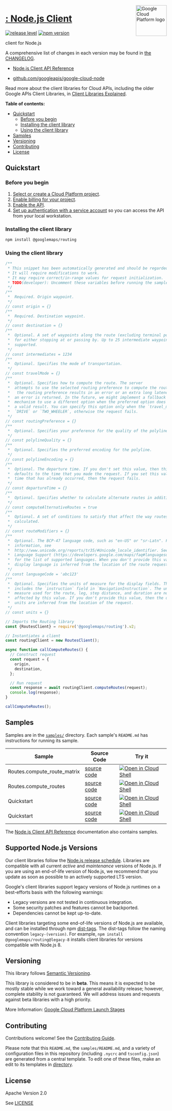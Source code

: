 [//]: # "This README.md file is auto-generated, all changes to this file will be lost."
[//]: # "To regenerate it, use `python -m synthtool`."
<img src="https://avatars2.githubusercontent.com/u/2810941?v=3&s=96" alt="Google Cloud Platform logo" title="Google Cloud Platform" align="right" height="96" width="96"/>

# [: Node.js Client](https://github.com/googleapis/google-cloud-node)

[![release level](https://img.shields.io/badge/release%20level-beta-yellow.svg?style=flat)](https://cloud.google.com/terms/launch-stages)
[![npm version](https://img.shields.io/npm/v/@googlemaps/routing.svg)](https://www.npmjs.org/package/@googlemaps/routing)




 client for Node.js


A comprehensive list of changes in each version may be found in
[the CHANGELOG](https://github.com/googleapis/google-cloud-node/blob/main/CHANGELOG.md).

* [ Node.js Client API Reference][client-docs]

* [github.com/googleapis/google-cloud-node](https://github.com/googleapis/google-cloud-node)

Read more about the client libraries for Cloud APIs, including the older
Google APIs Client Libraries, in [Client Libraries Explained][explained].

[explained]: https://cloud.google.com/apis/docs/client-libraries-explained

**Table of contents:**


* [Quickstart](#quickstart)
  * [Before you begin](#before-you-begin)
  * [Installing the client library](#installing-the-client-library)
  * [Using the client library](#using-the-client-library)
* [Samples](#samples)
* [Versioning](#versioning)
* [Contributing](#contributing)
* [License](#license)

## Quickstart

### Before you begin

1.  [Select or create a Cloud Platform project][projects].
1.  [Enable billing for your project][billing].
1.  [Enable the  API][enable_api].
1.  [Set up authentication with a service account][auth] so you can access the
    API from your local workstation.

### Installing the client library

```bash
npm install @googlemaps/routing
```


### Using the client library

```javascript
/**
 * This snippet has been automatically generated and should be regarded as a code template only.
 * It will require modifications to work.
 * It may require correct/in-range values for request initialization.
 * TODO(developer): Uncomment these variables before running the sample.
 */
/**
 *  Required. Origin waypoint.
 */
// const origin = {}
/**
 *  Required. Destination waypoint.
 */
// const destination = {}
/**
 *  Optional. A set of waypoints along the route (excluding terminal points),
 *  for either stopping at or passing by. Up to 25 intermediate waypoints are
 *  supported.
 */
// const intermediates = 1234
/**
 *  Optional. Specifies the mode of transportation.
 */
// const travelMode = {}
/**
 *  Optional. Specifies how to compute the route. The server
 *  attempts to use the selected routing preference to compute the route. If
 *   the routing preference results in an error or an extra long latency, then
 *  an error is returned. In the future, we might implement a fallback
 *  mechanism to use a different option when the preferred option does not give
 *  a valid result. You can specify this option only when the `travel_mode` is
 *  `DRIVE` or `TWO_WHEELER`, otherwise the request fails.
 */
// const routingPreference = {}
/**
 *  Optional. Specifies your preference for the quality of the polyline.
 */
// const polylineQuality = {}
/**
 *  Optional. Specifies the preferred encoding for the polyline.
 */
// const polylineEncoding = {}
/**
 *  Optional. The departure time. If you don't set this value, then this value
 *  defaults to the time that you made the request. If you set this value to a
 *  time that has already occurred, then the request fails.
 */
// const departureTime = {}
/**
 *  Optional. Specifies whether to calculate alternate routes in addition to the route.
 */
// const computeAlternativeRoutes = true
/**
 *  Optional. A set of conditions to satisfy that affect the way routes are
 *  calculated.
 */
// const routeModifiers = {}
/**
 *  Optional. The BCP-47 language code, such as "en-US" or "sr-Latn". For more
 *  information, see
 *  http://www.unicode.org/reports/tr35/#Unicode_locale_identifier. See
 *  Language Support (https://developers.google.com/maps/faq#languagesupport)
 *  for the list of supported languages. When you don't provide this value, the
 *  display language is inferred from the location of the route request.
 */
// const languageCode = 'abc123'
/**
 *  Optional. Specifies the units of measure for the display fields. This
 *  includes the `instruction` field in `NavigationInstruction`. The units of
 *  measure used for the route, leg, step distance, and duration are not
 *  affected by this value. If you don't provide this value, then the display
 *  units are inferred from the location of the request.
 */
// const units = {}

// Imports the Routing library
const {RoutesClient} = require('@googlemaps/routing').v2;

// Instantiates a client
const routingClient = new RoutesClient();

async function callComputeRoutes() {
  // Construct request
  const request = {
    origin,
    destination,
  };

  // Run request
  const response = await routingClient.computeRoutes(request);
  console.log(response);
}

callComputeRoutes();

```



## Samples

Samples are in the [`samples/`](https://github.com/googleapis/google-cloud-node/tree/main/samples) directory. Each sample's `README.md` has instructions for running its sample.

| Sample                      | Source Code                       | Try it |
| --------------------------- | --------------------------------- | ------ |
| Routes.compute_route_matrix | [source code](https://github.com/googleapis/google-cloud-node/blob/main/packages/google-maps-routing/samples/generated/v2/routes.compute_route_matrix.js) | [![Open in Cloud Shell][shell_img]](https://console.cloud.google.com/cloudshell/open?git_repo=https://github.com/googleapis/google-cloud-node&page=editor&open_in_editor=packages/google-maps-routing/samples/generated/v2/routes.compute_route_matrix.js,samples/README.md) |
| Routes.compute_routes | [source code](https://github.com/googleapis/google-cloud-node/blob/main/packages/google-maps-routing/samples/generated/v2/routes.compute_routes.js) | [![Open in Cloud Shell][shell_img]](https://console.cloud.google.com/cloudshell/open?git_repo=https://github.com/googleapis/google-cloud-node&page=editor&open_in_editor=packages/google-maps-routing/samples/generated/v2/routes.compute_routes.js,samples/README.md) |
| Quickstart | [source code](https://github.com/googleapis/google-cloud-node/blob/main/packages/google-maps-routing/samples/quickstart.js) | [![Open in Cloud Shell][shell_img]](https://console.cloud.google.com/cloudshell/open?git_repo=https://github.com/googleapis/google-cloud-node&page=editor&open_in_editor=packages/google-maps-routing/samples/quickstart.js,samples/README.md) |
| Quickstart | [source code](https://github.com/googleapis/google-cloud-node/blob/main/packages/google-maps-routing/samples/test/quickstart.js) | [![Open in Cloud Shell][shell_img]](https://console.cloud.google.com/cloudshell/open?git_repo=https://github.com/googleapis/google-cloud-node&page=editor&open_in_editor=packages/google-maps-routing/samples/test/quickstart.js,samples/README.md) |



The [ Node.js Client API Reference][client-docs] documentation
also contains samples.

## Supported Node.js Versions

Our client libraries follow the [Node.js release schedule](https://nodejs.org/en/about/releases/).
Libraries are compatible with all current _active_ and _maintenance_ versions of
Node.js.
If you are using an end-of-life version of Node.js, we recommend that you update
as soon as possible to an actively supported LTS version.

Google's client libraries support legacy versions of Node.js runtimes on a
best-efforts basis with the following warnings:

* Legacy versions are not tested in continuous integration.
* Some security patches and features cannot be backported.
* Dependencies cannot be kept up-to-date.

Client libraries targeting some end-of-life versions of Node.js are available, and
can be installed through npm [dist-tags](https://docs.npmjs.com/cli/dist-tag).
The dist-tags follow the naming convention `legacy-(version)`.
For example, `npm install @googlemaps/routing@legacy-8` installs client libraries
for versions compatible with Node.js 8.

## Versioning

This library follows [Semantic Versioning](http://semver.org/).




This library is considered to be in **beta**. This means it is expected to be
mostly stable while we work toward a general availability release; however,
complete stability is not guaranteed. We will address issues and requests
against beta libraries with a high priority.





More Information: [Google Cloud Platform Launch Stages][launch_stages]

[launch_stages]: https://cloud.google.com/terms/launch-stages

## Contributing

Contributions welcome! See the [Contributing Guide](https://github.com/googleapis/google-cloud-node/blob/main/CONTRIBUTING.md).

Please note that this `README.md`, the `samples/README.md`,
and a variety of configuration files in this repository (including `.nycrc` and `tsconfig.json`)
are generated from a central template. To edit one of these files, make an edit
to its templates in
[directory](https://github.com/googleapis/synthtool).

## License

Apache Version 2.0

See [LICENSE](https://github.com/googleapis/google-cloud-node/blob/main/LICENSE)

[client-docs]: https://cloud.google.com/nodejs/docs/reference/routing/latest

[shell_img]: https://gstatic.com/cloudssh/images/open-btn.png
[projects]: https://console.cloud.google.com/project
[billing]: https://support.google.com/cloud/answer/6293499#enable-billing
[enable_api]: https://console.cloud.google.com/flows/enableapi?apiid=google.maps.routing.v2
[auth]: https://cloud.google.com/docs/authentication/getting-started
